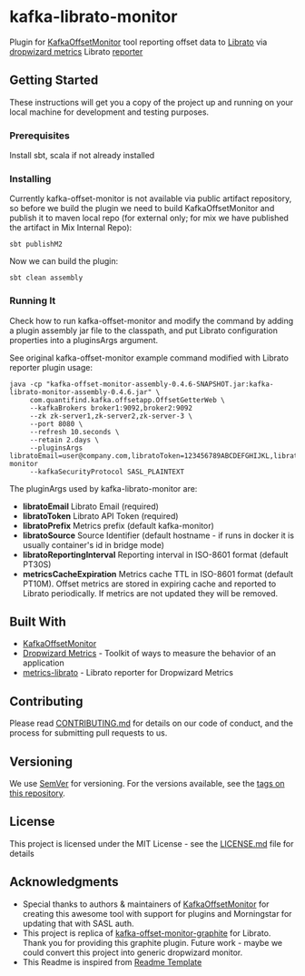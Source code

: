 # kafka-librato-monitor
Plugin for [KafkaOffsetMonitor](https://github.com/quantifind/KafkaOffsetMonitor/) tool reporting offset data to [Librato](https://www.librato.com/) via [dropwizard metrics](https://github.com/dropwizard/metrics) Librato [reporter](https://github.com/librato/metrics-librato)

## Getting Started
These instructions will get you a copy of the project up and running on your local machine for development and testing purposes.

### Prerequisites
Install sbt, scala if not already installed

### Installing
Currently kafka-offset-monitor is not available via public artifact repository, so before we build the plugin we need to build KafkaOffsetMonitor and publish it to maven local repo (for external only; for mix we have published the artifact in Mix Internal Repo):

```
sbt publishM2
```

Now we can build the plugin:

```
sbt clean assembly
```

### Running It
Check how to run kafka-offset-monitor and modify the command by adding a plugin assembly jar file to the classpath, and put Librato configuration properties into a pluginsArgs argument.

See original kafka-offset-monitor example command modified with Librato reporter plugin usage:

```
java -cp "kafka-offset-monitor-assembly-0.4.6-SNAPSHOT.jar:kafka-librato-monitor-assembly-0.4.6.jar" \
     com.quantifind.kafka.offsetapp.OffsetGetterWeb \
     --kafkaBrokers broker1:9092,broker2:9092
     --zk zk-server1,zk-server2,zk-server-3 \
     --port 8080 \
     --refresh 10.seconds \
     --retain 2.days \
     --pluginsArgs libratoEmail=user@company.com,libratoToken=123456789ABCDEFGHIJKL,libratoPrefix=kafka-monitor
     --kafkaSecurityProtocol SASL_PLAINTEXT 

```

The pluginArgs used by kafka-librato-monitor are:

- **libratoEmail** Librato Email (required)
- **libratoToken** Librato API Token (required)
- **libratoPrefix** Metrics prefix (default kafka-monitor)
- **libratoSource** Source Identifier (default hostname - if runs in docker it is usually container's id in bridge mode)
- **libratoReportingInterval** Reporting interval in ISO-8601 format (default PT30S)
- **metricsCacheExpiration** Metrics cache TTL in ISO-8601 format (default PT10M). Offset metrics are stored in expiring cache and reported to Librato periodically. If metrics are not updated they will be removed.

## Built With

* [KafkaOffsetMonitor](https://github.com/quantifind/KafkaOffsetMonitor/)
* [Dropwizard Metrics](http://metrics.dropwizard.io/) - Toolkit of ways to measure the behavior of an application
* [metrics-librato](https://github.com/librato/metrics-librato) - Librato reporter for Dropwizard Metrics

## Contributing

Please read [CONTRIBUTING.md](CONTRIBUTING.md) for details on our code of conduct, and the process for submitting pull requests to us.

## Versioning

We use [SemVer](http://semver.org/) for versioning. For the versions available, see the [tags on this repository](https://github.com/mix/kafka-librato-monitor/tags). 

## License

This project is licensed under the MIT License - see the [LICENSE.md](LICENSE.md) file for details

## Acknowledgments
* Special thanks to authors & maintainers of [KafkaOffsetMonitor](https://github.com/quantifind/KafkaOffsetMonitor) for creating this awesome tool with support for plugins and Morningstar for updating that with SASL auth.
* This project is replica of [kafka-offset-monitor-graphite](https://github.com/allegro/kafka-offset-monitor-graphite) for Librato. Thank you for providing this graphite plugin. Future work - maybe we could convert this project into generic dropwizard monitor.
* This Readme is inspired from [Readme Template](https://gist.github.com/PurpleBooth/109311bb0361f32d87a2)

